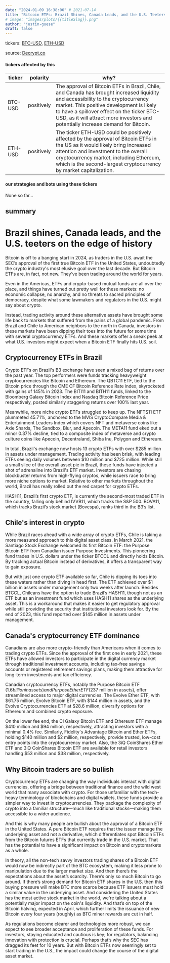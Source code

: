 ```yaml
---
date: "2024-01-09 16:38:06" # 2021-07-14
title: "Bitcoin ETFs: Brazil Shines, Canada Leads, and the U.S. Teeters on the Edge of History"
# image: "images/plots/{{titleSlag}}.png"
author: "justin-guese"
draft: false
---
```

tickers: <a href='https://finance.yahoo.com/quote/BTC-USD' target='_blank'>BTC-USD</a>, <a href='https://finance.yahoo.com/quote/ETH-USD' target='_blank'>ETH-USD</a> 

source: <a href='https://decrypt.co/212038/bitcoin-etfs-around-the-world' target='_blank'>Decrypt.co</a>

#### tickers affected by this

| ticker | polarity | why? |
|------------|------------|------------|
| BTC-USD | positively | The approval of Bitcoin ETFs in Brazil, Chile, and Canada has brought increased liquidity and accessibility to the cryptocurrency market. This positive development is likely to have a spillover effect on the ticker BTC-USD, as it will attract more investors and potentially increase demand for Bitcoin. |
| ETH-USD | positively | The ticker ETH-USD could be positively affected by the approval of Bitcoin ETFs in the US as it would likely bring increased attention and investment to the overall cryptocurrency market, including Ethereum, which is the second-largest cryptocurrency by market capitalization. |



#### our strategies and bots using these tickers

None so far...

## summary

# Brazil shines, Canada leads, and the U.S. teeters on the edge of history

Bitcoin is off to a banging start in 2024, as traders in the U.S. await the SEC’s approval of the first true Bitcoin ETF in the United States, undoubtedly the crypto industry's most elusive goal over the last decade. But Bitcoin ETFs are, in fact, not new. They’ve been trading around the world for years.

Even in the Americas, ETFs and crypto-based mutual funds are all over the place, and things have turned out pretty well for these markets: no economic collapse, no anarchy, and no threats to sacred principles of democracy, despite what some lawmakers and regulators in the U.S. might say about crypto.

Instead, trading activity around these alternative assets have brought some life back to markets that suffered from the pains of a global pandemic. From Brazil and Chile to American neighbors to the north in Canada, investors in these markets have been dipping their toes into the future for some time with several cryptocurrency ETFs. And these markets offer a sneak peek at what U.S. investors might expect when a Bitcoin ETF finally hits U.S. soil.

## Cryptocurrency ETFs in Brazil

Crypto ETFs on Brazil's B3 exchange have seen a mixed bag of returns over the past year. The top performers were funds tracking heavyweight cryptocurrencies like Bitcoin and Ethereum. The QBTC11 ETF, tied to the Bitcoin price through the CME CF Bitcoin Reference Rate index, skyrocketed with gains of 145% in 2023. The BITI11 and BITH11 funds, linked to the Bloomberg Galaxy Bitcoin Index and Nasdaq Bitcoin Reference Price respectively, posted similarly staggering returns over 100% last year.

Meanwhile, more niche crypto ETFs struggled to keep up. The NFTS11 ETF plummeted 45.71%, anchored to the MVIS CryptoCompare Media & Entertainment Leaders Index which covers NFT and metaverse coins like Axie Shards, The Sandbox, Blur, and Apecoin. The META11 fund eked out a minor 0.37% decline, tied to a composite index of metaverse and crypto culture coins like Apecoin, Decentraland, Shiba Inu, Polygon and Ethereum.

In total, Brazil's exchange now hosts 13 crypto ETFs with over $285 million in assets under management. Trading activity has been brisk, with leading ETFs seeing daily volumes between $10 million and $725 million. While still a small slice of the overall asset pie in Brazil, these funds have injected a shot of adrenaline into Brazil's ETF market. Investors are chasing blockbuster returns from high-flying cryptos, while issuers race to bring more niche options to market. Relative to other markets throughout the world, Brazil has really rolled out the red carpet for crypto ETFs.

HASH11, Brazil’s first crypto ETF, is currently the second-most traded ETF in the country, falling only behind IVVB11, which tracks the S&P 500. BOVA11, which tracks Brazil’s stock market (Bovespa), ranks third in the B3’s list.

## Chile's interest in crypto

While Brazil races ahead with a wide array of crypto ETFs, Chile is taking a more measured approach to this digital asset class. In March 2021, the Santiago Stock Exchange welcomed its first Bitcoin ETF: the Purpose Bitcoin ETF from Canadian issuer Purpose Investments. This pioneering fund trades in U.S. dollars under the ticker BTCCL and directly holds Bitcoin. By tracking actual Bitcoin instead of derivatives, it offers a transparent way to gain exposure.

But with just one crypto ETF available so far, Chile is dipping its toes into these waters rather than diving in head first. The ETF achieved over $1 billion in assets under management only two weeks after launch. Besides BTCCL, Chileans have the option to trade Brazil’s HASH11, though not as an ETF but as an investment fund which uses HASH11 shares as the underlying asset. This is a workaround that makes it easier to get regulatory approval while still providing the security that institutional investors look for. By the end of 2023, this fund reported over $145 million in assets under management.

## Canada's cryptocurrency ETF dominance

Canadians are also more crypto-friendly than Americans when it comes to trading crypto ETFs. Since the approval of the first one in early 2021, these ETFs have allowed investors to participate in the digital currency market through traditional investment accounts, including tax-free savings accounts or registered retirement savings plans, making them attractive for long-term investments and tax efficiency.

Canadian cryptocurrency ETFs, notably the Purpose Bitcoin ETF ($1.6 billion in assets) and Purpose Ether ETF ($237 million in assets), offer streamlined access to major digital currencies. The Evolve Ether ETF, with $61.75 million, Evolve Bitcoin ETF, with $144 million in assets, and the Evolve Cryptocurrencies ETF at $28.6 million, diversify options for Ethereum and combined crypto exposure.

On the lower fee end, the CI Galaxy Bitcoin ETF and Ethereum ETF manage $410 million and $94 million, respectively, attracting investors with a minimal 0.4% fee. Similarly, Fidelity's Advantage Bitcoin and Ether ETFs, holding $140 million and $2 million, respectively, provide trusted, low-cost entry points into the cryptocurrency market. Also, the 3iQ CoinShares Ether ETF and 3iQ CoinShares Bitcoin ETF are available for retail investors handling $53 million and $38 million, respectively.

## Why Bitcoin traders are so bullish

Cryptocurrency ETFs are changing the way individuals interact with digital currencies, offering a bridge between traditional finance and the wild west world that many associate with crypto. For those unfamiliar with the tech-heavy terminology of blockchains and digital wallets, these funds provide a simpler way to invest in cryptocurrencies. They package the complexity of crypto into a familiar structure—much like traditional stocks—making them accessible to a wider audience.

And this is why many people are bullish about the approval of a Bitcoin ETF in the United States. A pure Bitcoin ETF requires that the issuer manage the underlying asset and not a derivative, which differentiates spot Bitcoin ETFs from the Bitcoin futures ETFs that currently trade in the U.S. market. That has the potential to have a significant impact on Bitcoin and cryptomarkets as a whole.

In theory, all the non-tech savvy investors trading shares of a Bitcoin ETF would now be indirectly part of the BTC ecosystem, making it less prone to manipulation due to the larger market size. And then there’s the expectations about the asset’s scarcity. There’s only so much Bitcoin to go around. If there’s strong demand for Bitcoin ETF shares in the U.S. then this buying pressure will make BTC more scarce because ETF issuers must hold a similar value in the underlying asset. And considering the United States has the most active stock market in the world, we're talking about a potentially major impact on the coin's liquidity. And that’s on top of the Bitcoin halving, expected in April, which further limits the issuance of new Bitcoin every four years (roughly) as BTC miner rewards are cut in half.

As regulations become clearer and technologies more robust, we can expect to see broader acceptance and proliferation of these funds. For investors, staying educated and cautious is key; for regulators, balancing innovation with protection is crucial. Perhaps that’s why the SEC has dragged its feet for 10 years. But with Bitcoin ETFs now seemingly set to start trading in the U.S., the impact could change the course of the digital asset market.